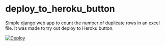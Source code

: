 # deploy_to_heroku_button

Simple django web app to count the number of duplicate rows in an excel file. It was made to try out deploy to Heroku button.

[![Deploy](https://www.herokucdn.com/deploy/button.svg)](https://heroku.com/deploy)
